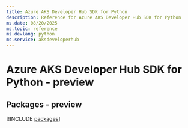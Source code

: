 ```yaml
---
title: Azure AKS Developer Hub SDK for Python
description: Reference for Azure AKS Developer Hub SDK for Python
ms.date: 08/20/2025
ms.topic: reference
ms.devlang: python
ms.service: aksdeveloperhub
---
```

# Azure AKS Developer Hub SDK for Python - preview
## Packages - preview
[!INCLUDE [packages](aks-developer-hub-index.md)]